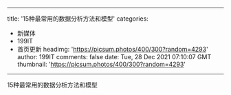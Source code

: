 
---
title: '15种最常用的数据分析方法和模型'
categories: 
 - 新媒体
 - 199IT
 - 首页更新
headimg: 'https://picsum.photos/400/300?random=4293'
author: 199IT
comments: false
date: Tue, 28 Dec 2021 07:10:07 GMT
thumbnail: 'https://picsum.photos/400/300?random=4293'
---

<div>   
15种最常用的数据分析方法和模型  
</div>
            